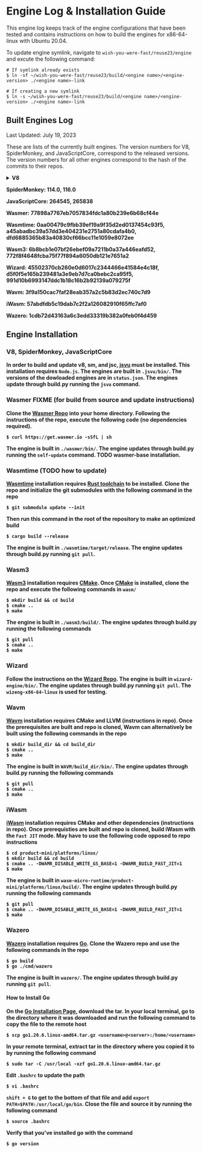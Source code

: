 # Engine Log & Installation Guide

This engine log keeps track of the engine configurations that have been tested and contains instructions on how to build the engines for x86-64-linux with Ubuntu 20.04.

To update engine symlink, navigate to `wish-you-were-fast/reuse23/engine` and excute the following command:
```
# If symlink already exists
$ ln -sf ~/wish-you-were-fast/reuse23/build/<engine name>/<engine-version> ./<engine name>-link

# If creating a new symlink
$ ln -s ~/wish-you-were-fast/reuse23/build/<engine name>/<engine-version> ./<engine name>-link
```    

## Built Engines Log
Last Updated: July 19, 2023

These are lists of the currently built engines. The version numbers for V8, SpiderMonkey, and JavaScriptCore, correspond to the released versions. The version numbers for all other engines correspond to the hash of the commits to their repos.

<details>
<summary><b>V8<b></summary>
<br>
11.7.105
</details>

**SpiderMonkey:** 114.0, 116.0

**JavaScriptCore:** 264545, 265838

**Wasmer:** 77898a7767eb7057834fdc1a80b239e6b68cf44e

**Wasmtime:** 0aa00479c9fbb39ef19a9f35d2ed0137454c93f5, a45abadbc39a57dd3e404231e2751a80cdafa4b0, dfd6885365b83a40830cf66bcc11e1059e8072ee

**Wasm3:** 6b8bcb1e07bf26ebef09a7211b0a37a446eafd52, 772f8f4648fcba75f77f894a6050db121e7651a2

**Wizard:** 45502370cb260e0d6017c2344466e41584e4c18f, d5f0f5e165b239481a3e9eb7d7ca0bebc2ca95f5, 991d10b6993147ddc1b18c16b2b92139a079275f

**Wavm:** 3f9a150cac7faf28eab357a2c5b83d2ec740c7d9

**iWasm:** 57abdfdb5c19dab7c2f2a126082910f65ffc7af0

**Wazero:** 1cdb72d43163a6c3edd33319b382a0feb0f4d459

## Engine Installation

### V8, SpiderMonkey, JavaScriptCore

In order to build and update v8, sm, and jsc, [jsvu](https://github.com/GoogleChromeLabs/jsvu) must be installed. This installation requires `Node.js`. The engines are built in `.jsvu/bin/`. The versions of the dowloaded engines are in `status.json`. The engines update through build.py running the `jsvu` command.

### Wasmer FIXME (for build from source and update instructions)

Clone the [Wasmer Repo](https://github.com/wasmerio/wasmer) into your home directory. Following the instructions of the repo, execute the following code (no dependencies required).
```
$ curl https://get.wasmer.io -sSfL | sh
```
The engine is built in `./wasmer/bin/`. The engine updates through build.py running the `self-update` command. TODO wasmer-base installation.

### Wasmtime (TODO how to update)

[Wasmtime](https://github.com/bytecodealliance/wasmtime) installation requires [Rust toolchain](https://www.rust-lang.org/tools/install) to be installed. Clone the repo and initialize the git submodules with the following command in the repo
```
$ git submodule update --init
```
Then run this command in the root of the repository to make an optimized build
```
$ cargo build --release
```
The engine is built in `./wasmtime/target/release`. The engine updates through build.py running `git pull`.

### Wasm3

[Wasm3](https://github.com/wasm3/wasm3) installation requires [CMake](https://cmake.org/install/). Once [CMake](https://cmake.org/install/) is installed, clone the repo and execute the following commands in `wasm/`
```
$ mkdir build && cd build
$ cmake ..
$ make
```

The engine is built in `./wasm3/build/`. The engine updates through build.py running the following commands
```
$ git pull
$ cmake ..
$ make
```

### Wizard

Follow the instructions on the [Wizard Repo](https://github.com/titzer/wizard-engine/blob/master/doc/Building.md). The engine is built in `wizard-engine/bin/`. The engine updates through build.py running `git pull`. The `wizeng-x86-64-linux` is used for testing.

### Wavm

[Wavm](https://github.com/WAVM/WAVM) installation requires CMake and LLVM (instructions in repo). Once the prerequisites are built and repo is cloned, Wavm can alternatively be built using the following commands in the repo
```
$ mkdir build_dir && cd build_dir
$ cmake ..
$ make
```

The engine is built in `WAVM/build_dir/bin/`. The engine updates through build.py running the following commands
```
$ git pull
$ cmake ..
$ make
```

### iWasm

[iWasm](https://github.com/bytecodealliance/wasm-micro-runtime) installation requires CMake and other dependencies (instructions in repo). Once prerequisties are built and repo is cloned, build iWasm with the `Fast JIT` mode. May have to use the following code opposed to repo instructions
```
$ cd product-mini/platforms/linux/
$ mkdir build && cd build
$ cmake .. -DWAMR_DISABLE_WRITE_GS_BASE=1 -DWAMR_BUILD_FAST_JIT=1
$ make
```

The engine is built in `wasm-micro-runtime/product-mini/platforms/linux/build/`. The engine updates through build.py running the following commands
```
$ git pull
$ cmake .. -DWAMR_DISABLE_WRITE_GS_BASE=1 -DWAMR_BUILD_FAST_JIT=1
$ make
```

### Wazero

[Wazero](https://github.com/tetratelabs/wazero) installation requires [Go](https://go.dev/doc/install). Clone the Wazero repo and use the following commands in the repo
```
$ go build
$ go ./cmd/wazero
```

The engine is built in `wazero/`. The engine updates through build.py running `git pull`.

#### How to Install Go

On the [Go Installation Page](https://go.dev/doc/install), download the tar. In your local terminal, go to the directory where it was downloaded and run the following command to copy the file to the remote host
```
$ scp go1.20.6.linux-amd64.tar.gz <username>@<server>:/home/<username>
```
In your remote terminal, extract tar in the directory where you copied it to by running the following command
```
$ sudo tar -C /usr/local -xzf go1.20.6.linux-amd64.tar.gz
```
Edit `.bashrc` to update the path
```
$ vi .bashrc
```
`shift + G` to get to the bottom of that file and add `export PATH=$PATH:/usr/local/go/bin`. Close the file and source it by running the following command
```
$ source .bashrc
```
Verify that you've installed go with the command
```
$ go version
```
